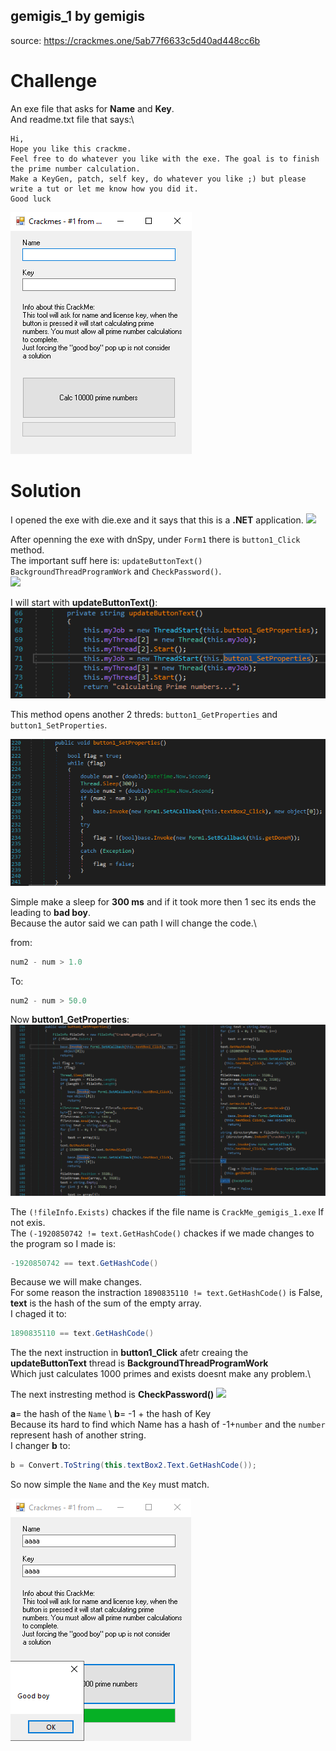 ## gemigis_1 by gemigis
source: https://crackmes.one/5ab77f6633c5d40ad448cc6b

# Challenge

An exe file that asks for __Name__ and __Key__.\
And readme.txt file that says:\
```
Hi,
Hope you like this crackme.
Feel free to do whatever you like with the exe. The goal is to finish the prime number calculation.
Make a KeyGen, patch, self key, do whatever you like ;) but please write a tut or let me know how you did it.
Good luck
```

![](The_exe.png)

# Solution

I opened the exe with die.exe and it says that this is a __.NET__ application.
![](die.png)

After openning the exe with dnSpy, under `Form1` there is `button1_Click` method.\
The important suff here is: `updateButtonText()` `BackgroundThreadProgramWork` and `CheckPassword()`.\
![](`button1_Click.png`)



I will start with __updateButtonText()__:
![](updateButtonText.png)

This method opens another 2 threds: `button1_GetProperties` and `button1_SetProperties`.

![](button1_SetProperties.png)

Simple make a sleep for __300 ms__ and if it took more then 1 sec its ends the leading to __bad boy__.\
Because the autor said we can path I will change the code.\

from:
```C# 
num2 - num > 1.0
```
To:
```C# 
num2 - num > 50.0
```

Now __button1_GetProperties__:\
![](button1_GetProperties.png)

The `(!fileInfo.Exists)` chackes if the file name is `CrackMe_gemigis_1.exe` If not exis.\
The `(-1920850742 != text.GetHashCode()` chackes if we made changes to the program so I made is:

```C#
-1920850742 == text.GetHashCode()
```
Because we will make changes.\
For some reason the instraction `1890835110 != text.GetHashCode()` is False, __text__ is the hash of the sum of the empty array.\
I chaged it to:
```C#
1890835110 == text.GetHashCode()
```
The the next instruction in __button1_Click__ afetr creaing the __updateButtonText__ thread is __BackgroundThreadProgramWork__\
Which just calculates 1000 primes and exists doesnt make any problem.\

The next instresting method is __CheckPassword()__
![](`CheckPassword.png`)

__a__= the hash of the `Name` \ 
__b__= -1 + the hash of Key  \
Because its hard to find which Name has a hash of -1+`number` and the `number` represent hash of another string.\
I changer __b__ to:
```C#
b = Convert.ToString(this.textBox2.Text.GetHashCode());
```
So now simple the `Name` and the `Key` must match.

![](Solution.png)

